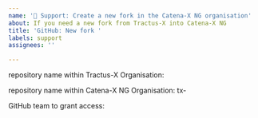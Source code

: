```yaml
---
name: '🔱 Support: Create a new fork in the Catena-X NG organisation'
about: If you need a new fork from Tractus-X into Catena-X NG
title: 'GitHub: New fork '
labels: support
assignees: ''

---
```


repository name within Tractus-X Organisation: 
<!-- Please tell us the repo_name -->

repository name within Catena-X NG Organisation: 
tx-<!-- Please tell us the repo_name -->

GitHub team to grant access: 
<!-- Please tell us the github_team_name to get access-->

